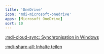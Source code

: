 ```yaml
---
title: 'OneDrive'
icon: 'mdi-microsoft-onedrive'
apps: [Microsoft OneDrive]
sort: 10
---
```




[:mdi-cloud-sync: Synchronisation in Windows](sync/)

[:mdi-share-all: Inhalte teilen](teilen/)



